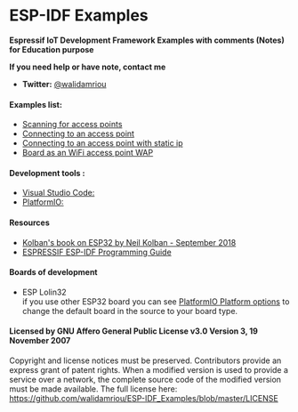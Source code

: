 # ESP-IDF Examples
__Espressif IoT Development Framework Examples with comments (Notes) for Education purpose__  

__If you need help or have note, contact me__     
* __Twitter:__ [@walidamriou](https://www.twitter.com/walidamriou "Example 1")

#### Examples list: 
* [Scanning for access points](https://github.com/walidamriou/ESP-IDF_Examples/tree/master/Scanning_for_access_points "Example 1")
* [Connecting to an access point](https://github.com/walidamriou/ESP-IDF_Examples/tree/master/Connecting_to_an_access_point "Example 2")
* [Connecting to an access point with static ip](https://github.com/walidamriou/ESP-IDF_Examples/tree/master/Connecting_to_an_access_point_with_static_ip "Example 3")
* [Board as an WiFi access point WAP](https://github.com/walidamriou/ESP-IDF_Examples/tree/master/Board_as_an_WiFi_access_point_WAP "Example 4")

#### Development tools : 
* [Visual Studio Code:](https://code.visualstudio.com/ "source-code editor developed by Microsoft")
* [PlatformIO:](https://platformio.org/ "Open source, cross-platform IDE and Unified Debugger")

#### Resources
* [Kolban's book on ESP32 by Neil Kolban - September 2018](https://leanpub.com/kolban-ESP32 "Book")
* [ESPRESSIF ESP-IDF Programming Guide](https://docs.espressif.com/projects/esp-idf/en/latest/esp32/api-reference/index.html
 "Website")
 
#### Boards of development
* ESP Lolin32   
if you use other ESP32 board you can see [PlatformIO Platform options](https://docs.platformio.org/en/latest/projectconf/section_env_platform.html "Website") to change the default board in the source to your board type.

#### Licensed by GNU Affero General Public License v3.0 Version 3, 19 November 2007
Copyright and license notices must be preserved. Contributors provide an express grant of patent rights. When a modified version is used to provide a service over a network, the complete source code of the modified version must be made available.
The full license here: https://github.com/walidamriou/ESP-IDF_Examples/blob/master/LICENSE
